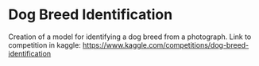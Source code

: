 # Dog Breed Identification
Creation of a model for identifying a dog breed from a photograph.
Link to competition in kaggle: https://www.kaggle.com/competitions/dog-breed-identification
